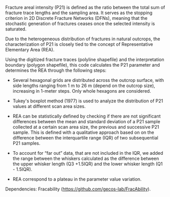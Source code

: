 Fracture areal intensity (P21) is defined as the ratio between the total sum of fracture trace lengths and the sampling area. It serves as the stopping criterion in 2D Discrete Fracture Networks (DFNs), meaning that the stochastic generation of fractures ceases once the selected intensity is saturated.

Due to the heterogeneous distribution of fractures in natural outcrops, the characterization of P21 is closely tied to the concept of Representative Elementary Area (REA).

Using the digitized fracture traces (polyline shapefile) and the interpretation boundary (polygon shapefile), this code calculates the P21 parameter and determines the REA through the following steps:

- Several hexagonal grids are distributed across the outcrop surface, with side lengths ranging from 1 m to 26 m (depend on the outcrop size), increasing in 1-meter steps. Only whole hexagons are considered.

- Tukey's boxplot method (1977) is used to analyze the distribution of P21 values at different scan area sizes.

- REA can be statistically defined by checking if there are not significant differences between the mean and standard deviation of a P21 sample collected at a certain scan area size, the previous and successive P21 sample. This is defined with a qualitative approach based on on the difference between the interquartile range (IQR) of two subsequential P21 samples.

- To account for “far out” data, that are not included in the IQR, we added the range between the whiskers calculated as the difference between the upper whisker length (Q3 +1.5IQR) and the lower whisker length (Q1 - 1.5IQR).

- REA correspond to a plateau in the parameter value variation.

Dependencies: Fracability (https://github.com/gecos-lab/FracAbility).

